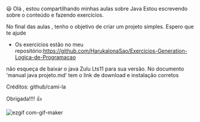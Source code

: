 :smiley: Olá , estou compartilhando minhas aulas sobre Java
Estou escrevendo sobre o conteúdo e fazendo exercícios. 

No final das aulas , tenho o objetivo de criar um projeto simples.
Espero que te ajude

- Os exercícios estão no meu repositório:https://github.com/HarukaIonaSao/Exercicios-Generation-Logica-de-Programacao



não esqueça de baixar o java Zulu Lts11 para sua versão.
No documento 'manual java projeto.md' tem o link de download e instalação corretos

Créditos: github/cami-la 

Obrigada!!!! 👍

![ezgif com-gif-maker](https://user-images.githubusercontent.com/95101635/169420110-c343b079-9ac5-44f1-99db-85c52e2702a4.gif)
